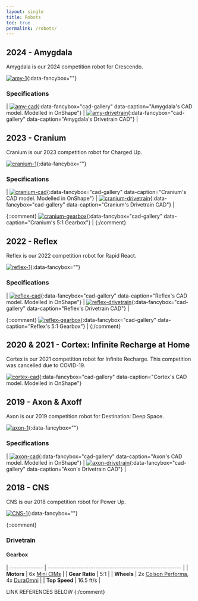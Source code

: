```yaml
---
layout: single
title: Robots
toc: true
permalink: /robots/
---
```



## 2024 - Amygdala

Amygdala is our 2024 competition robot for Crescendo.

[![amy-1]][amy-1-full]{:data-fancybox=""}

### Specifications

| [![amy-cad]][amy-cad-2x]{:data-fancybox="cad-gallery" data-caption="Amygdala's CAD model. Modelled in OnShape"} | [![amy-drivetrain]][amy-drivetrain-2x]{:data-fancybox="cad-gallery" data-caption="Amygdala's Drivetrain CAD"} | 


## 2023 - Cranium


Cranium is our 2023 competition robot for Charged Up.

[![cranium-1]][cranium-1-full]{:data-fancybox=""}

### Specifications

| [![cranium-cad]][cranium-cad-2x]{:data-fancybox="cad-gallery" data-caption="Cranium's CAD model. Modelled in OnShape"} | [![cranium-drivetrain]][cranium-drivetrain-2x]{:data-fancybox="cad-gallery" data-caption="Cranium's Drivetrain CAD"} | 




{::comment}
[![cranium-gearbox]][cranium-gearbox-2x]{:data-fancybox="cad-gallery" data-caption="Cranium's 5:1 Gearbox"} |
{:/comment}






## 2022 - Reflex
Reflex is our 2022 competition robot for Rapid React.

[![reflex-1]][cranium-1-full]{:data-fancybox=""}

### Specifications

| [![reflex-cad]][reflex-cad-2x]{:data-fancybox="cad-gallery" data-caption="Reflex's CAD model. Modelled in OnShape"} | [![reflex-drivetrain]][reflex-drivetrain-2x]{:data-fancybox="cad-gallery" data-caption="Reflex's Drivetrain CAD"} | 



{::comment}
[![reflex-gearbox]][reflex-gearbox-2x]{:data-fancybox="cad-gallery" data-caption="Reflex's 5:1 Gearbox"} |
{:/comment}


## 2020 & 2021 - Cortex: Infinite Recharge at Home
Cortex is our 2021 competition robot for Infinite Recharge. This competition was cancelled due to COVID-19.

[![cortex-cad]][cortex-cad-2x]{:data-fancybox="cad-gallery" data-caption="Cortex's CAD model. Modelled in OnShape"}





## 2019 - Axon & Axoff
Axon is our 2019 competition robot for Destination: Deep Space.

[![axon-1]][axon-1-full]{:data-fancybox=""}

### Specifications

| [![axon-cad]][axon-cad-2x]{:data-fancybox="cad-gallery" data-caption="Axon's CAD model. Modelled in OnShape"} | [![axon-drivetrain]][axon-drivetrain-2x]{:data-fancybox="cad-gallery" data-caption="Axon's Drivetrain CAD"} |


## 2018 - CNS
CNS is our 2018 competition robot for Power Up.

[![CNS-1]][CNS-1-full]{:data-fancybox=""}


{::comment}

### Drivetrain

#### Gearbox

| -------------- | -------------------------------------------------------- |
| **Motors**     | 6x [Mini CIMs] |
| **Gear Ratio** | 5:1                             |
| **Wheels**     | 2x [Colson Performa], 4x [DuraOmni] |
| **Top Speed**  | 16.5 ft/s                       |



LINK REFERENCES BELOW
{:/comment}

[home]: /
[robots]: /robots/


[cranium-1]: /images/robots/2023/ActualCranium2023.png
[cranium-1-full]: /images/robots/2023/ActualCranium2023-full.png

[cranium-cad]: /images/robots/2023/2023CraniumDefalt.png?w=200
[cranium-cad-2x]: /images/robots/2023/2023CraniumDefalt-full.png

[cranium-drivetrain]: /images/robots/2023/CraniumDrivetrain.png
[cranium-drivetrain-2x]: /images/robots/2023/CraniumDrivetrain-full.png

[cranium-gearbox]: /images/robots/2023/CraniumGearbox.png
[cranium-gearbox-2x]: /images/robots/2023/CraniumGearbox-full.png


[amy-1]: /images/robots/2024/amygdala_2024032301.JPG
[amy-1-full]: /images/robots/2024/AmyDrivetrainFull.png

[amy-cad]: /images/robots/2024/Final%20Assembly%202024.png
[amy-cad-2x]: /images/robots/2024/team5458_sac_regional_2024_full.jpg

[amy-drivetrain]: /images/robots/2024/AmyDrivetrain.png
[amy-drivetrain-2x]: /images/robots/2024/AmyDrivetrainFull.png




[reflex-1]: /images/robots/2023/ActualReflex.png
[reflex-1-full]: /images/robots/2023/ActualReflex-full.png

[reflex-cad]: /images/robots/2023/CADReflex.png
[reflex-cad-2x]: /images/robots/2023/CADReflex-full.png

[reflex-drivetrain]: /images/robots/2023/ReflexDrivetrain.png
[reflex-drivetrain-2x]: /images/robots/2023/ReflexDrivetrain-full.png

[reflex-gearbox]: /images/robots/2023/ReflexGearbox.png
[reflex-gearbox-2x]: /images/robots/2023/ReflexGearbox-full.png




[cortex-cad]: /images/robots/2023/CortexCAD.png
[cortex-cad-2x]: /images/robots/2023/CortexCAD-full.png


[CNS-1]: /images/robots/2023/ActualCNS.png
[CNS-1-full]: /images/robots/2023/ActualCNS-full.png



[axon-1]: /images/robots/2019/axon-1.jpg
[axon-1-full]: /images/robots/2019/axon-1-full.jpg

[axon-cad]: /images/robots/2019/axon-cad.jpg
[axon-cad-2x]: /images/robots/2019/axon-cad-2x.jpg

[axon-drivetrain]: /images/robots/2019/axon-drivetrain.jpg
[axon-drivetrain-2x]: /images/robots/2019/axon-drivetrain-2x.jpg

[axon-gearbox]: /images/robots/2019/axon-gearbox.jpg
[axon-gearbox-2x]: /images/robots/2019/axon-gearbox-2x.jpg

[Mini CIMs]: https://www.vexrobotics.com/217-3371.html
[Colson Performa]: https://www.colsoncaster.com/wheel/performa-conductive/
[DuraOmni]: https://www.andymark.com/products/4-in-duraomni-wheel

